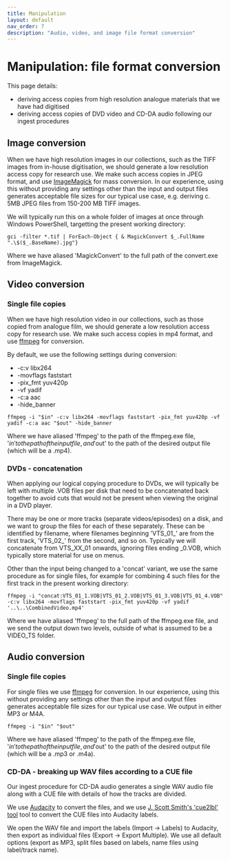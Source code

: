 ```yaml
---
title: Manipulation
layout: default
nav_order: 7
description: "Audio, video, and image file format conversion"
---
```

# Manipulation: file format conversion

This page details:
* deriving access copies from  high resolution analogue materials that we have had digitised
* deriving access copies of DVD video and CD-DA audio following our ingest procedures

## Image conversion

When we have high resolution images in our collections, such as the TIFF images from in-house digitisation, we should generate a low resolution access copy for research use. We make such access copies in JPEG format, and use [ImageMagick](https://imagemagick.org/) for mass conversion. In our experience, using this without providing any settings other than the input and output files generates acceptable file sizes for our typical use case, e.g. deriving c. 5MB JPEG files from 150-200 MB TIFF images. 

We will typically run this on a whole folder of images at once through Windows PowerShell, targetting the present working directory:

```
gci -filter *.tif | ForEach-Object { & MagickConvert $_.FullName ".\$($_.BaseName).jpg"}
```
Where we have aliased 'MagickConvert' to the full path of the convert.exe from ImageMagick.

## Video conversion

### Single file copies

When we have high resolution video in our collections, such as those copied from analogue film, we should generate a low resolution access copy for research use. We make such access copies in mp4 format, and use [ffmpeg](https://www.ffmpeg.org/) for conversion.

By default, we use the following settings during conversion:
* -c:v libx264
* -movflags faststart
* -pix_fmt yuv420p
* -vf yadif
* -c:a aac
* -hide_banner

```
ffmpeg -i "$in" -c:v libx264 -movflags faststart -pix_fmt yuv420p -vf yadif -c:a aac "$out" -hide_banner
```
Where we have aliased 'ffmpeg' to the path of the ffmpeg.exe file, '$in' to the path of the input file, and '$out' to the path of the desired output file (which will be a .mp4).

### DVDs - concatenation 

When applying our logical copying procedure to DVDs, we will typically be left with multiple .VOB files per disk that need to be concatenated back together to avoid cuts that would not be present when viewing the original in a DVD player. 

There may be one or more tracks (separate videos/episodes) on a disk, and we want to group the files for each of these separately. These can be identified by filename, where filenames beginning 'VTS_01_' are from the first track, 'VTS_02_' from the second, and so on. Typically we will concatenate from VTS_XX_01 onwards, ignoring files ending _0.VOB, which typically store material for use on menus. 

Other than the input being changed to a 'concat' variant, we use the same procedure as for single files, for example for combining 4 such files for the first track in the present working directory:

```
ffmpeg -i "concat:VTS_01_1.VOB|VTS_01_2.VOB|VTS_01_3.VOB|VTS_01_4.VOB" -c:v libx264 -movflags faststart -pix_fmt yuv420p -vf yadif '..\..\CombinedVideo.mp4'
```
Where we have aliased 'ffmpeg' to the full path of the ffmpeg.exe file, and we send the output down two levels, outside of what is assumed to be a VIDEO_TS folder.

## Audio conversion

### Single file copies

For single files we use [ffmpeg](https://www.ffmpeg.org/) for conversion. In our experience, using this without providing any settings other than the input and output files generates acceptable file sizes for our typical use case. We output in either MP3 or M4A.

```
ffmpeg -i "$in" "$out"
```
Where we have aliased 'ffmpeg' to the path of the ffmpeg.exe file, '$in' to the path of the input file, and '$out' to the path of the desired output file (which will be a .mp3 or .m4a).

### CD-DA - breaking up WAV files according to a CUE file

Our ingest procedure for CD-DA audio generates a single WAV audio file along with a CUE file with details of how the tracks are divided.

We use [Audacity](https://www.audacityteam.org/) to convert the files, and we use [J. Scott Smith's 'cue2lbl' tool](http://grimblefritz.com/audacity/cue2lbl.php) tool to convert the CUE files into Audacity labels.

We open the WAV file and import the labels (Import -> Labels) to Audacity, then export as individual files (Export -> Export Multiple). We use all default options (export as MP3, split files based on labels, name files using label/track name). 
